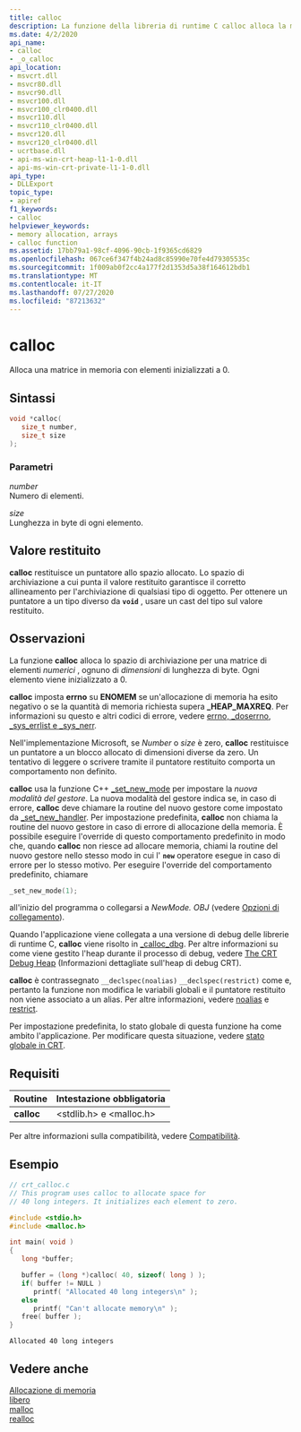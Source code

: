 ```yaml
---
title: calloc
description: La funzione della libreria di runtime C calloc alloca la memoria inizializzata su zero.
ms.date: 4/2/2020
api_name:
- calloc
- _o_calloc
api_location:
- msvcrt.dll
- msvcr80.dll
- msvcr90.dll
- msvcr100.dll
- msvcr100_clr0400.dll
- msvcr110.dll
- msvcr110_clr0400.dll
- msvcr120.dll
- msvcr120_clr0400.dll
- ucrtbase.dll
- api-ms-win-crt-heap-l1-1-0.dll
- api-ms-win-crt-private-l1-1-0.dll
api_type:
- DLLExport
topic_type:
- apiref
f1_keywords:
- calloc
helpviewer_keywords:
- memory allocation, arrays
- calloc function
ms.assetid: 17bb79a1-98cf-4096-90cb-1f9365cd6829
ms.openlocfilehash: 067ce6f347f4b24ad8c85990e70fe4d79305535c
ms.sourcegitcommit: 1f009ab0f2cc4a177f2d1353d5a38f164612bdb1
ms.translationtype: MT
ms.contentlocale: it-IT
ms.lasthandoff: 07/27/2020
ms.locfileid: "87213632"
---
```

# <a name="calloc"></a>calloc

Alloca una matrice in memoria con elementi inizializzati a 0.

## <a name="syntax"></a>Sintassi

```C
void *calloc(
   size_t number,
   size_t size
);
```

### <a name="parameters"></a>Parametri

*number*<br/>
Numero di elementi.

*size*<br/>
Lunghezza in byte di ogni elemento.

## <a name="return-value"></a>Valore restituito

**calloc** restituisce un puntatore allo spazio allocato. Lo spazio di archiviazione a cui punta il valore restituito garantisce il corretto allineamento per l'archiviazione di qualsiasi tipo di oggetto. Per ottenere un puntatore a un tipo diverso da **`void`** , usare un cast del tipo sul valore restituito.

## <a name="remarks"></a>Osservazioni

La funzione **calloc** alloca lo spazio di archiviazione per una matrice di elementi *numerici* , ognuno di *dimensioni* di lunghezza di byte. Ogni elemento viene inizializzato a 0.

**calloc** imposta **errno** su **ENOMEM** se un'allocazione di memoria ha esito negativo o se la quantità di memoria richiesta supera **_HEAP_MAXREQ**. Per informazioni su questo e altri codici di errore, vedere [errno, _doserrno, _sys_errlist e _sys_nerr](../../c-runtime-library/errno-doserrno-sys-errlist-and-sys-nerr.md).

Nell'implementazione Microsoft, se *Number* o *size* è zero, **calloc** restituisce un puntatore a un blocco allocato di dimensioni diverse da zero. Un tentativo di leggere o scrivere tramite il puntatore restituito comporta un comportamento non definito.

**calloc** usa la funzione C++ [_set_new_mode](set-new-mode.md) per impostare la *nuova modalità del gestore*. La nuova modalità del gestore indica se, in caso di errore, **calloc** deve chiamare la routine del nuovo gestore come impostato da [_set_new_handler](set-new-handler.md). Per impostazione predefinita, **calloc** non chiama la routine del nuovo gestore in caso di errore di allocazione della memoria. È possibile eseguire l'override di questo comportamento predefinito in modo che, quando **calloc** non riesce ad allocare memoria, chiami la routine del nuovo gestore nello stesso modo in cui l' **`new`** operatore esegue in caso di errore per lo stesso motivo. Per eseguire l'override del comportamento predefinito, chiamare

```C
_set_new_mode(1);
```

all'inizio del programma o collegarsi a *NewMode. OBJ* (vedere [Opzioni di collegamento](../../c-runtime-library/link-options.md)).

Quando l'applicazione viene collegata a una versione di debug delle librerie di runtime C, **calloc** viene risolto in [_calloc_dbg](calloc-dbg.md). Per altre informazioni su come viene gestito l'heap durante il processo di debug, vedere [The CRT Debug Heap](/visualstudio/debugger/crt-debug-heap-details) (Informazioni dettagliate sull'heap di debug CRT).

**calloc** è contrassegnato `__declspec(noalias)` `__declspec(restrict)` come e, pertanto la funzione non modifica le variabili globali e il puntatore restituito non viene associato a un alias. Per altre informazioni, vedere [noalias](../../cpp/noalias.md) e [restrict](../../cpp/restrict.md).

Per impostazione predefinita, lo stato globale di questa funzione ha come ambito l'applicazione. Per modificare questa situazione, vedere [stato globale in CRT](../global-state.md).

## <a name="requirements"></a>Requisiti

|Routine|Intestazione obbligatoria|
|-------------|---------------------|
|**calloc**|\<stdlib.h> e \<malloc.h>|

Per altre informazioni sulla compatibilità, vedere [Compatibilità](../../c-runtime-library/compatibility.md).

## <a name="example"></a>Esempio

```C
// crt_calloc.c
// This program uses calloc to allocate space for
// 40 long integers. It initializes each element to zero.

#include <stdio.h>
#include <malloc.h>

int main( void )
{
   long *buffer;

   buffer = (long *)calloc( 40, sizeof( long ) );
   if( buffer != NULL )
      printf( "Allocated 40 long integers\n" );
   else
      printf( "Can't allocate memory\n" );
   free( buffer );
}
```

```Output
Allocated 40 long integers
```

## <a name="see-also"></a>Vedere anche

[Allocazione di memoria](../../c-runtime-library/memory-allocation.md)<br/>
[libero](free.md)<br/>
[malloc](malloc.md)<br/>
[realloc](realloc.md)<br/>
